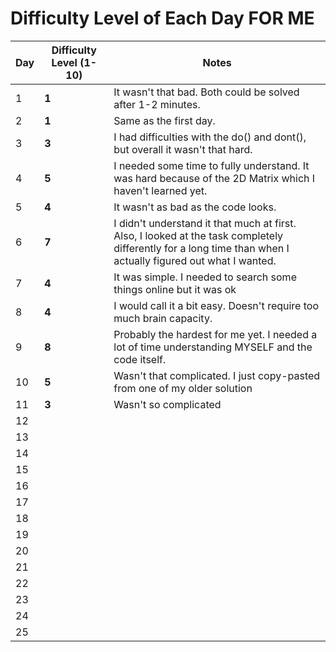 # **Difficulty Level of Each Day FOR ME**

| **Day** | **Difficulty Level (1-10)** | **Notes** |
|---------|-----------------------------|-----------|
| 1       | **1**                       | It wasn't that bad. Both could be solved after 1-2 minutes. |
| 2       | **1**                       | Same as the first day. |
| 3       | **3**                       | I had difficulties with the do() and dont(), but overall it wasn't that hard. |
| 4       | **5**                       | I needed some time to fully understand. It was hard because of the 2D Matrix which I haven't learned yet. |
| 5       | **4**                       | It wasn't as bad as the code looks. |
| 6       | **7**                       | I didn't understand it that much at first. Also, I looked at the task completely differently for a long time than when I actually figured out what I wanted. |
| 7       | **4**                             | It was simple. I needed to search some things online but it was ok           |
| 8       | **4**                          |   I would call it a bit easy. Doesn't require too much brain capacity.        |
| 9       | **8**                            |  Probably the hardest for me yet. I needed a lot of time understanding MYSELF and the code itself.         |
| 10      | **5**                            |  Wasn't that complicated. I just copy-pasted from one of my older solution         |
| 11      | **3**                            |  Wasn't so complicated         |
| 12      |                             |           |
| 13      |                             |           |
| 14      |                             |           |
| 15      |                             |           |
| 16      |                             |           |
| 17      |                             |           |
| 18      |                             |           |
| 19      |                             |           |
| 20      |                             |           |
| 21      |                             |           |
| 22      |                             |           |
| 23      |                             |           |
| 24      |                             |           |
| 25      |                             |           |
